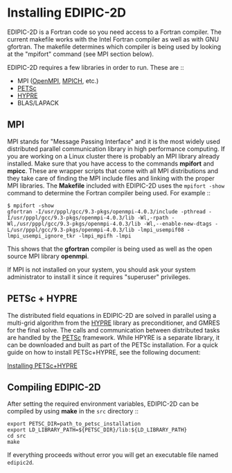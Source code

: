 # Installing EDIPIC-2D

EDIPIC-2D is a Fortran code so you need access to a Fortran compiler. The current makefile works with the Intel Fortran compiler as well as with GNU gfortran. The makefile determines which compiler is being used by looking at the "mpifort" command (see MPI section below).

EDIPIC-2D requires a few libraries in order to run. These are ::
 - MPI ([OpenMPI](https://www.open-mpi.org/), [MPICH](https://www.mpich.org/), etc.)
 - [PETSc](https://www.mcs.anl.gov/petsc/)
 - [HYPRE](https://computing.llnl.gov/projects/hypre-scalable-linear-solvers-multigrid-methods)
 - BLAS/LAPACK

## MPI

MPI stands for "Message Passing Interface" and it is the most widely used distributed parallel communication library in high performance computing. If you are working on a Linux cluster there is probably an MPI library already installed. Make sure that you have access to the commands **mpifort** and **mpicc**. These are wrapper scripts that come with all MPI distributions and they take care of finding the MPI include files and linking with the proper MPI libraries. The **Makefile** included with EDIPIC-2D uses the `mpifort -show` command to determine the Fortran compiler being used. For example ::

```
$ mpifort -show
gfortran -I/usr/pppl/gcc/9.3-pkgs/openmpi-4.0.3/include -pthread -I/usr/pppl/gcc/9.3-pkgs/openmpi-4.0.3/lib -Wl,-rpath -Wl,/usr/pppl/gcc/9.3-pkgs/openmpi-4.0.3/lib -Wl,--enable-new-dtags -L/usr/pppl/gcc/9.3-pkgs/openmpi-4.0.3/lib -lmpi_usempif08 -lmpi_usempi_ignore_tkr -lmpi_mpifh -lmpi
```

This shows that the **gfortran** compiler is being used as well as the open source MPI library **openmpi**. 

If MPI is not installed on your system, you should ask your system administrator to install it since it requires "superuser" privileges. 

## PETSc + HYPRE

The distributed field equations in EDIPIC-2D are solved in parallel using a
multi-grid algorithm from the [HYPRE](https://computing.llnl.gov/projects/hypre-scalable-linear-solvers-multigrid-methods) library as preconditioner,
and GMRES for the final solve. The calls and communication between distributed
tasks are handled by the [PETSc](https://www.mcs.anl.gov/petsc/) framework.
While HPYRE is a separate library, it can be downloaded and built as part of
the PETSc installation. For a quick guide on how to install PETSc+HYPRE, see
the following document:

  [Installing PETSc+HYPRE](./installing_PETSc.md)


## Compiling EDIPIC-2D

After setting the required environment variables, EDIPIC-2D can be compiled by using **make** in the `src` directory ::

```
export PETSC_DIR=path_to_petsc_installation
export LD_LIBRARY_PATH=${PETSC_DIR}/lib:${LD_LIBRARY_PATH}
cd src
make
```

If everything proceeds without error you will get an executable file named `edipic2d`.

